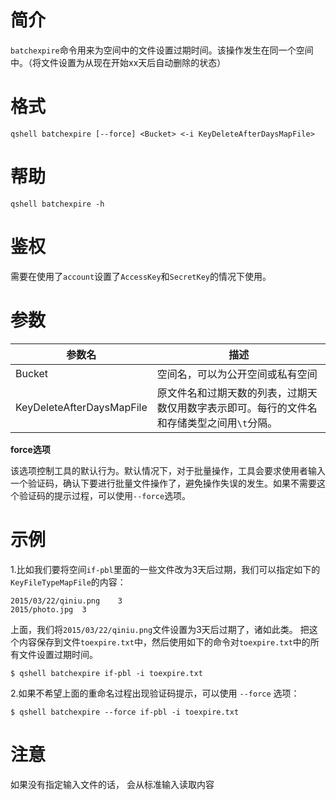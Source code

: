 # 简介

`batchexpire`命令用来为空间中的文件设置过期时间。该操作发生在同一个空间中。（将文件设置为从现在开始xx天后自动删除的状态）


# 格式

```
qshell batchexpire [--force] <Bucket> <-i KeyDeleteAfterDaysMapFile>
```

# 帮助 
```
qshell batchexpire -h
```

# 鉴权

需要在使用了`account`设置了`AccessKey`和`SecretKey`的情况下使用。

# 参数

|参数名|描述|
|---------|-----------|
|Bucket|空间名，可以为公开空间或私有空间|
| KeyDeleteAfterDaysMapFile |原文件名和过期天数的列表，过期天数仅用数字表示即可。每行的文件名和存储类型之间用`\t`分隔。|

**force选项**

该选项控制工具的默认行为。默认情况下，对于批量操作，工具会要求使用者输入一个验证码，确认下要进行批量文件操作了，避免操作失误的发生。如果不需要这个验证码的提示过程，可以使用`--force`选项。

# 示例

1.比如我们要将空间`if-pbl`里面的一些文件改为3天后过期，我们可以指定如下的`KeyFileTypeMapFile`的内容：

```
2015/03/22/qiniu.png	3
2015/photo.jpg	3
```

上面，我们将`2015/03/22/qiniu.png`文件设置为3天后过期了，诸如此类。
把这个内容保存到文件`toexpire.txt`中，然后使用如下的命令对`toexpire.txt`中的所有文件设置过期时间。

```
$ qshell batchexpire if-pbl -i toexpire.txt
```

2.如果不希望上面的重命名过程出现验证码提示，可以使用 `--force` 选项：

```
$ qshell batchexpire --force if-pbl -i toexpire.txt
```

# 注意

如果没有指定输入文件的话， 会从标准输入读取内容
